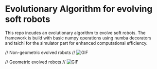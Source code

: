 # Evolutionary Algorithm for evolving soft robots
This repo incudes an evolutionary algorithm to evolve soft robots.
The framework is build with basic numpy operations using numba decorators and taichi for the simulator part for enhanced computational efficiency.


// Non-geometric evolved robots
// ![GIF](human.gif)

// Geometric evolved robots
// ![GIF](2x2.gif)

